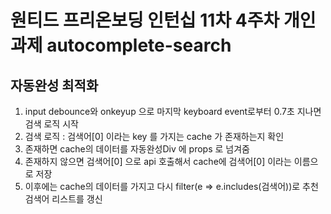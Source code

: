 # 원티드 프리온보딩 인턴십 11차 4주차 개인 과제 autocomplete-search

## 자동완성 최적화

1. input debounce와 onkeyup 으로 마지막 keyboard event로부터 0.7초 지나면 검색 로직 시작
2. 검색 로직 : 검색어[0] 이라는 key 를 가지는 cache 가 존재하는지 확인
3. 존재하면 cache의 데이터를 자동완성Div 에 props 로 넘겨줌
4. 존재하지 않으면 검색어[0] 으로 api 호출해서 cache에 검색어[0] 이라는 이름으로 저장
5. 이후에는 cache의 데이터를 가지고 다시 filter(e => e.includes(검색어))로 추천 검색어 리스트를 갱신
